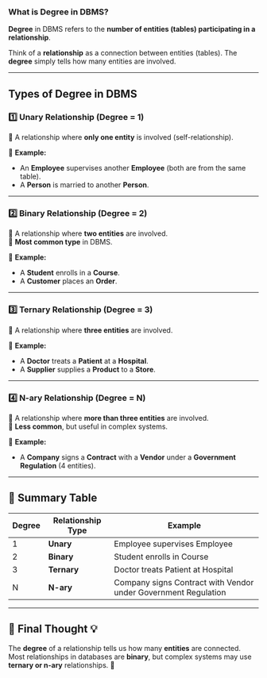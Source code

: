 ### **What is Degree in DBMS?**  

**Degree** in DBMS refers to the **number of entities (tables) participating in a relationship**.  

Think of a **relationship** as a connection between entities (tables). The **degree** simply tells how many entities are involved.  

---

## **Types of Degree in DBMS**  

### **1️⃣ Unary Relationship (Degree = 1)**
📌 A relationship where **only one entity** is involved (self-relationship).  

🔹 **Example:**  
- An **Employee** supervises another **Employee** (both are from the same table).  
- A **Person** is married to another **Person**.  

---

### **2️⃣ Binary Relationship (Degree = 2)**
📌 A relationship where **two entities** are involved.  
📌 **Most common type** in DBMS.  

🔹 **Example:**  
- A **Student** enrolls in a **Course**.  
- A **Customer** places an **Order**.  

---

### **3️⃣ Ternary Relationship (Degree = 3)**
📌 A relationship where **three entities** are involved.  

🔹 **Example:**  
- A **Doctor** treats a **Patient** at a **Hospital**.  
- A **Supplier** supplies a **Product** to a **Store**.  

---

### **4️⃣ N-ary Relationship (Degree = N)**
📌 A relationship where **more than three entities** are involved.  
📌 **Less common**, but useful in complex systems.  

🔹 **Example:**  
- A **Company** signs a **Contract** with a **Vendor** under a **Government Regulation** (4 entities).  

---

## **🔹 Summary Table**
| Degree | Relationship Type | Example |
|--------|------------------|---------|
| 1 | **Unary** | Employee supervises Employee |
| 2 | **Binary** | Student enrolls in Course |
| 3 | **Ternary** | Doctor treats Patient at Hospital |
| N | **N-ary** | Company signs Contract with Vendor under Government Regulation |

---

## **📌 Final Thought 💡**  
The **degree** of a relationship tells us how many **entities** are connected. Most relationships in databases are **binary**, but complex systems may use **ternary or n-ary** relationships. 🚀